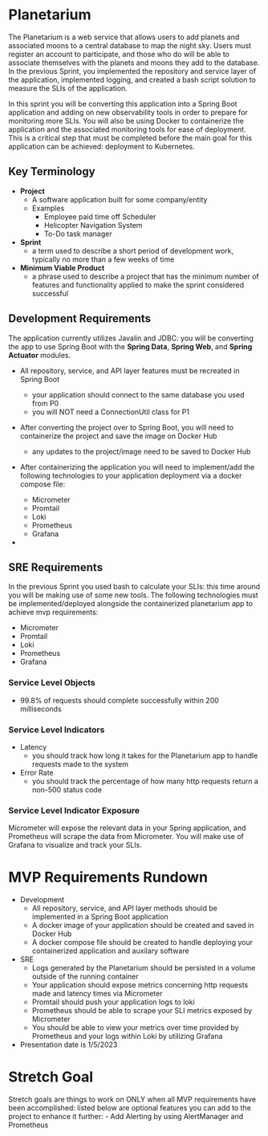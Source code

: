 # Planetarium

The Planetarium is a web service that allows users to add planets and associated moons to a central database to map the night sky. Users must register an account to participate, and those who do will be able to associate themselves with the planets and moons they add to the database. In the previous Sprint, you implemented the repository and service layer of the application, implemented logging, and created a bash script solution to measure the SLIs of the application.

In this sprint you will be converting this application into a Spring Boot application and adding on new observability tools in order to prepare for monitoring more SLIs. You will also be using Docker to containerize the application and the associated monitoring tools for ease of deployment. This is a critical step that must be completed before the main goal for this application can be achieved: deployment to Kubernetes.

## Key Terminology
- **Project**
  - A software application built for some company/entity
  - Examples
    - Employee paid time off Scheduler
    - Helicopter Navigation System
    - To-Do task manager
- **Sprint**
    - a term used to describe a short period of development work, typically no more than a few weeks of time
- **Minimum Viable Product**
    - a phrase used to describe a project that has the minimum number of features and functionality applied to make the sprint considered successful

## Development Requirements
The application currently utilizes Javalin and JDBC: you will be converting the app to use Spring Boot with the **Spring Data**, **Spring Web**, and **Spring Actuator** modules.
- All repository, service, and API layer features must be recreated in Spring Boot
    - your application should connect to the same database you used from P0
    - you will NOT need a ConnectionUtil class for P1
- After converting the project over to Spring Boot, you will need to containerize the project and save the image on Docker Hub
    - any updates to the project/image need to be saved to Docker Hub

- After containerizing the application you will need to implement/add the following technologies to your application deployment via a docker compose file:
    - Micrometer
    - Promtail
    - Loki
    - Prometheus
    - Grafana
-

## SRE Requirements
In the previous Sprint you used bash to calculate your SLIs: this time around you will be making use of some new tools. The following technologies must be implemented/deployed alongside the containerized planetarium app to achieve mvp requirements:
- Micrometer
- Promtail
- Loki
- Prometheus
- Grafana

### Service Level Objects
- 99.8% of requests should complete successfully within 200 milliseconds

### Service Level Indicators
- Latency
    - you should track how long it takes for the Planetarium app to handle requests made to the system
- Error Rate
    - you should track the percentage of how many http requests return a non-500 status code

### Service Level Indicator Exposure
Micrometer will expose the relevant data in your Spring application, and Prometheus will scrape the data from Micrometer. You will make use of Grafana to visualize and track your SLIs.

# MVP Requirements Rundown
- Development
    - All repository, service, and API layer methods should be implemented in a Spring Boot application
    - A docker image of your application should be created and saved in Docker Hub
    - A docker compose file should be created to handle deploying your containerized application and auxilary software
- SRE
    - Logs generated by the Planetarium should be persisted in a volume outside of the running container
    - Your application should expose metrics concerning http requests made and latency times via Micrometer
    - Promtail should push your application logs to loki
    - Prometheus should be able to scrape your SLI metrics exposed by Micrometer
    - You should be able to view your metrics over time provided by Prometheus and your logs within Loki by utilizing Grafana
- Presentation date is 1/5/2023

# Stretch Goal
Stretch goals are things to work on ONLY when all MVP requirements have been accomplished: listed below are optional features you can add to the project to enhance it further:
    - Add Alerting by using AlertManager and Prometheus